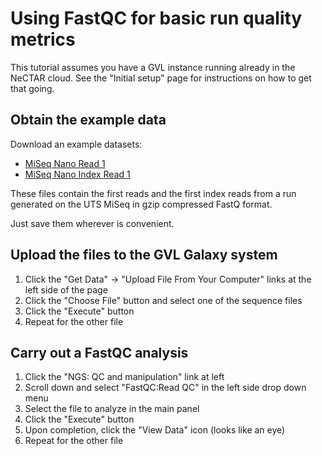 # Using FastQC for basic run quality metrics

This tutorial assumes you have a GVL instance running already in the NeCTAR cloud.
See the "Initial setup" page for instructions on how to get that going.

## Obtain the example data

Download an example datasets:

* [MiSeq Nano Read 1](http://darlinglab.org/data/demux/Undetermined_S0_L001_R1_001.fastq.gz)
* [MiSeq Nano Index Read 1](http://darlinglab.org/data/demux/Undetermined_S0_L001_I1_001.fastq.gz)

These files contain the first reads and the first index reads from a run generated on the UTS MiSeq in gzip compressed FastQ format.

Just save them wherever is convenient.

## Upload the files to the GVL Galaxy system

1. Click the "Get Data" -> "Upload File From Your Computer" links at the left side of the page
2. Click the "Choose File" button and select one of the sequence files
3. Click the "Execute" button
4. Repeat for the other file

## Carry out a FastQC analysis

1. Click the "NGS: QC and manipulation" link at left
2. Scroll down and select "FastQC:Read QC" in the left side drop down menu
3. Select the file to analyze in the main panel
4. Click the "Execute" button
5. Upon completion, click the "View Data" icon (looks like an eye)
6. Repeat for the other file



